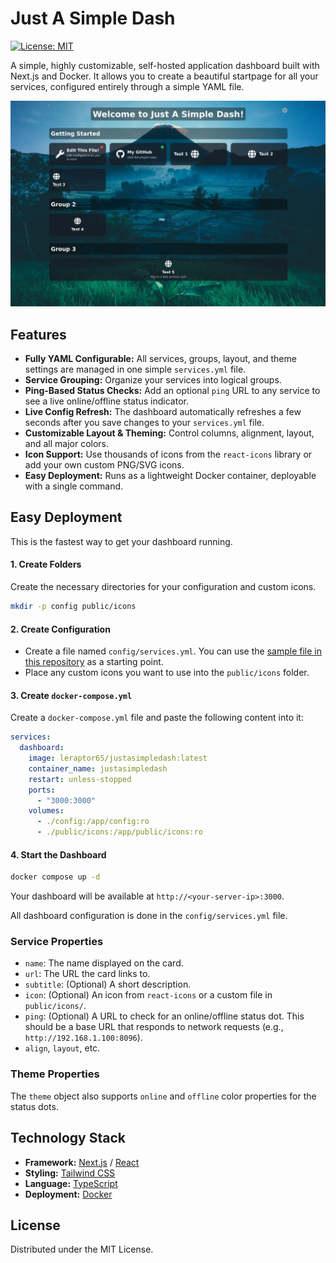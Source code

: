 # Just A Simple Dash

[![License: MIT](https://img.shields.io/badge/License-MIT-blue.svg)](https://opensource.org/licenses/MIT)

A simple, highly customizable, self-hosted application dashboard built with Next.js and Docker. It allows you to create a beautiful startpage for all your services, configured entirely through a simple YAML file.

![Dashboard Screenshot](https://raw.githubusercontent.com/leraptor65/justasimpledash/main/screenshot.png)

## Features

-   **Fully YAML Configurable:** All services, groups, layout, and theme settings are managed in one simple `services.yml` file.
-   **Service Grouping:** Organize your services into logical groups.
-   **Ping-Based Status Checks:** Add an optional `ping` URL to any service to see a live online/offline status indicator.
-   **Live Config Refresh:** The dashboard automatically refreshes a few seconds after you save changes to your `services.yml` file.
-   **Customizable Layout & Theming:** Control columns, alignment, layout, and all major colors.
-   **Icon Support:** Use thousands of icons from the `react-icons` library or add your own custom PNG/SVG icons.
-   **Easy Deployment:** Runs as a lightweight Docker container, deployable with a single command.

## Easy Deployment

This is the fastest way to get your dashboard running.

#### 1. Create Folders
Create the necessary directories for your configuration and custom icons.
```bash
mkdir -p config public/icons
````

#### 2\. Create Configuration

  - Create a file named `config/services.yml`. You can use the [sample file in this repository](https://www.google.com/search?q=https://github.com/leraptor65/justasimpledash/blob/main/config/services.yml) as a starting point.
  - Place any custom icons you want to use into the `public/icons` folder.

#### 3\. Create `docker-compose.yml`

Create a `docker-compose.yml` file and paste the following content into it:

```yaml
services:
  dashboard:
    image: leraptor65/justasimpledash:latest
    container_name: justasimpledash
    restart: unless-stopped
    ports:
      - "3000:3000"
    volumes:
      - ./config:/app/config:ro
      - ./public/icons:/app/public/icons:ro
```

#### 4\. Start the Dashboard

```bash
docker compose up -d
```

Your dashboard will be available at `http://<your-server-ip>:3000`.

All dashboard configuration is done in the `config/services.yml` file.

### Service Properties

  - `name`: The name displayed on the card.
  - `url`: The URL the card links to.
  - `subtitle`: (Optional) A short description.
  - `icon`: (Optional) An icon from `react-icons` or a custom file in `public/icons/`.
  - `ping`: (Optional) A URL to check for an online/offline status dot. This should be a base URL that responds to network requests (e.g., `http://192.168.1.100:8096`).
  - `align`, `layout`, etc.

### Theme Properties

The `theme` object also supports `online` and `offline` color properties for the status dots.

## Technology Stack

  - **Framework:** [Next.js](https://nextjs.org/) / [React](https://www.google.com/search?q=https://react.js.org/)
  - **Styling:** [Tailwind CSS](https://tailwindcss.com/)
  - **Language:** [TypeScript](https://www.typescriptlang.org/)
  - **Deployment:** [Docker](https://www.docker.com/)

## License

Distributed under the MIT License.
